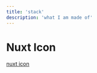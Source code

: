 ```yaml
---
title: 'stack'
description: 'what I am made of'
---
```

# Nuxt Icon
[nuxt icon](https://github.com/nuxt/icon)

